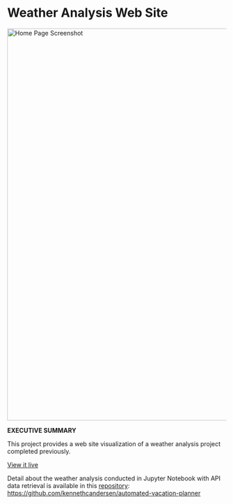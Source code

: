 # Weather Analysis Web Site

<a href="https://kennethcandersen.github.io/Web-Design-Challenge/index.html" target="_blank"><img width="900" alt="Home Page Screenshot" src="https://github.com/kennethcandersen/Web-Design-Challenge/blob/main/assets/home_page_screenshot.png"></a>

**EXECUTIVE SUMMARY**

This project provides a web site visualization of a weather analysis project completed previously.

[View it live]( https://kennethcandersen.github.io/Weather-Analysis-Web-Site/) 

Detail about the weather analysis conducted in Jupyter Notebook with API data retrieval is available in this [repository](https://github.com/kennethcandersen/automated-vacation-planner): https://github.com/kennethcandersen/automated-vacation-planner

